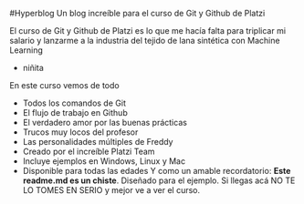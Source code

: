 #Hyperblog
Un blog increíble para el curso de Git y Github de Platzi

El curso de Git y Github de Platzi es lo que me hacía falta para triplicar mi salario y lanzarme a la industria del tejido de lana sintética con Machine Learning

- niñita

En este curso vemos de todo
- Todos los comandos de Git
- El flujo de trabajo en Github
- El verdadero amor por las buenas prácticas
- Trucos muy locos del profesor
- Las personalidades múltiples de Freddy
- Creado por el increíble Platzi Team
- Incluye ejemplos en Windows, Linux y Mac
- Disponible para todas las edades
Y como un amable recordatorio: **Este readme.md es un chiste**. Diseñado para el ejemplo. Si llegas acá NO TE LO TOMES EN SERIO y mejor ve a ver el curso.
